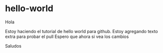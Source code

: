 # hello-world

Hola

Estoy haciendo el tutorial de hello world para github.
Estoy agregando texto extra para probar el pull
Espero que ahora si vea los cambios

Saludos

